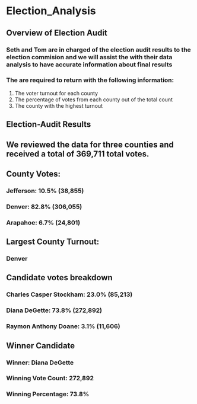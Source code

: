 # Election_Analysis

## Overview of Election Audit

### Seth and Tom are in charged of the election audit results to the election commision and we will assist the with their data analysis to have accurate information about final results
### The are required to return with the following information:
1. The voter turnout for each county
2. The percentage of votes from each county out of the total count
3. The county with the highest turnout

## Election-Audit Results
## We reviewed the data for three counties and received a total of 369,711 total votes.
## County Votes:
### Jefferson: 10.5% (38,855)
### Denver: 82.8% (306,055)
### Arapahoe: 6.7% (24,801)
## Largest County Turnout: 
### Denver
## Candidate votes breakdown
### Charles Casper Stockham: 23.0% (85,213)
### Diana DeGette: 73.8% (272,892)
### Raymon Anthony Doane: 3.1% (11,606)
## Winner Candidate
### Winner: Diana DeGette
### Winning Vote Count: 272,892
### Winning Percentage: 73.8%
